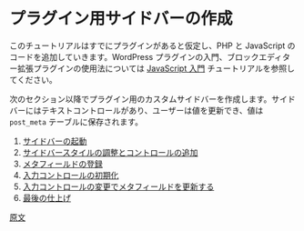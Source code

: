 <!--
# Creating a Sidebar for Your Plugin
 -->
# プラグイン用サイドバーの作成

<!--
This tutorial starts with you having an existing plugin setup and ready to add PHP and JavaScript code. Please, refer to [Getting started with JavaScript](/docs/how-to-guides/javascript/) tutorial for an introduction to WordPress plugins and how to use JavaScript to extend the block editor.

In the next sections, you're going to create a custom sidebar for a plugin that contains a text control so the user can update a value that is stored in the `post_meta` table.
 -->
このチュートリアルはすでにプラグインがあると仮定し、PHP と JavaScript のコードを追加していきます。WordPress プラグインの入門、ブロックエディター拡張プラグインの使用法については [JavaScript 入門](https://ja.wordpress.org/team/handbook/block-editor/how-to-guides/javascript/) チュートリアルを参照してください。

次のセクション以降でプラグイン用のカスタムサイドバーを作成します。サイドバーにはテキストコントロールがあり、ユーザーは値を更新でき、値は `post_meta` テーブルに保存されます。

<!--
1. [Get a sidebar up and running](/docs/how-to-guides/sidebar-tutorial/plugin-sidebar-1-up-and-running.md)
2. [Tweak the sidebar style and add controls](/docs/how-to-guides/sidebar-tutorial/plugin-sidebar-2-styles-and-controls.md)
3. [Register a new meta field](/docs/how-to-guides/sidebar-tutorial/plugin-sidebar-3-register-meta.md)
4. [Initialize the input control with the meta field value](/docs/how-to-guides/sidebar-tutorial/plugin-sidebar-4-initialize-input.md)
5. [Update the meta field value when input's content changes](/docs/how-to-guides/sidebar-tutorial/plugin-sidebar-5-update-meta.md)
6. [Finishing touches](/docs/how-to-guides/sidebar-tutorial/plugin-sidebar-6-finishing-touches.md)
 -->
1. [サイドバーの起動](https://ja.wordpress.org/team/handbook/block-editor/how-to-guides/plugin-sidebar-0/plugin-sidebar-1-up-and-running/)
2. [サイドバースタイルの調整とコントロールの追加](https://ja.wordpress.org/team/handbook/block-editor/how-to-guides/plugin-sidebar-0/plugin-sidebar-2-styles-and-controls/)
3. [メタフィールドの登録](https://ja.wordpress.org/team/handbook/block-editor/how-to-guides/plugin-sidebar-0/plugin-sidebar-3-register-meta/)
4. [入力コントロールの初期化](https://ja.wordpress.org/team/handbook/block-editor/how-to-guides/plugin-sidebar-0/plugin-sidebar-4-initialize-input/)
5. [入力コントロールの変更でメタフィールドを更新する](https://ja.wordpress.org/team/handbook/block-editor/how-to-guides/plugin-sidebar-0/plugin-sidebar-5-update-meta/)
6. [最後の仕上げ](https://ja.wordpress.org/team/handbook/block-editor/how-to-guides/plugin-sidebar-0/plugin-sidebar-6-finishing-touches/)

[原文](https://github.com/WordPress/gutenberg/blob/trunk/docs/how-to-guides/sidebar-tutorial/plugin-sidebar-0.md)
